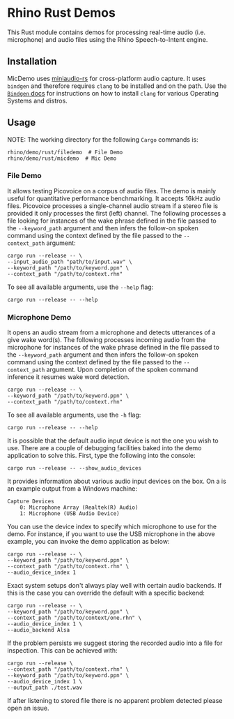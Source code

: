 # Rhino Rust Demos

This Rust module contains demos for processing real-time audio (i.e. microphone) and audio files using the Rhino Speech-to-Intent engine.

## Installation

MicDemo uses [miniaudio-rs](https://github.com/ExPixel/miniaudio-rs) for cross-platform audio capture. It uses `bindgen` and therefore requires `clang` to be installed and on the path. Use the [`Bindgen` docs](https://rust-lang.github.io/rust-bindgen/requirements.html) for instructions on how to install `clang` for various Operating Systems and distros.

## Usage

NOTE: The working directory for the following `Cargo` commands is:

```console
rhino/demo/rust/filedemo  # File Demo
rhino/demo/rust/micdemo  # Mic Demo
```

### File Demo

It allows testing Picovoice on a corpus of audio files. The demo is mainly useful for quantitative performance benchmarking. It accepts 16kHz audio files. Picovoice processes a single-channel audio stream if a stereo file is
provided it only processes the first (left) channel. The following processes a file looking for instances of the wake phrase defined in the file passed to the `--keyword_path` argument and then infers the follow-on spoken command
using the context defined by the file passed to the `--context_path` argument:

```console
cargo run --release -- \
--input_audio_path "path/to/input.wav" \
--keyword_path "/path/to/keyword.ppn" \
--context_path "/path/to/context.rhn"
```

To see all available arguments, use the `--help` flag:
```console
cargo run --release -- --help
```

### Microphone Demo

It opens an audio stream from a microphone and detects utterances of a give wake word(s). The following processes
incoming audio from the microphone for instances of the wake phrase defined in the file  passed to the `--keyword_path` argument and then infers the follow-on spoken command using the context defined by the file
passed to the `--context_path` argument. Upon completion of the spoken command inference it resumes wake word
detection.

```console
cargo run --release -- \
--keyword_path "/path/to/keyword.ppn" \
--context_path "/path/to/context.rhn"
```

To see all available arguments, use the `-h` flag:
```console
cargo run --release -- --help
```

It is possible that the default audio input device is not the one you wish to use. There are a couple
of debugging facilities baked into the demo application to solve this. First, type the following into the console:
```console
cargo run --release -- --show_audio_devices
```

It provides information about various audio input devices on the box. On a is an example output from a Windows machine:

```console
Capture Devices
    0: Microphone Array (Realtek(R) Audio)
    1: Microphone (USB Audio Device)
``` 

You can use the device index to specify which microphone to use for the demo. For instance, if you want to use the USB microphone in the above example, you can invoke the demo application as below:

```console
cargo run --release -- \
--keyword_path "/path/to/keyword.ppn" \
--context_path "/path/to/context.rhn" \
--audio_device_index 1
```

Exact system setups don't always play well with certain audio backends. If this is the case you can override the default with a specific backend:

```console
cargo run --release -- \
--keyword_path "/path/to/keyword.ppn" \
--context_path "/path/to/context/one.rhn" \
--audio_device_index 1 \
--audio_backend Alsa
```

If the problem persists we suggest storing the recorded audio into a file for inspection. This can be achieved with:

```console
cargo run --release \
--context_path "/path/to/context.rhn" \
--keyword_path "/path/to/keyword.ppn" \
--audio_device_index 1 \
--output_path ./test.wav
```

If after listening to stored file there is no apparent problem detected please open an issue.

